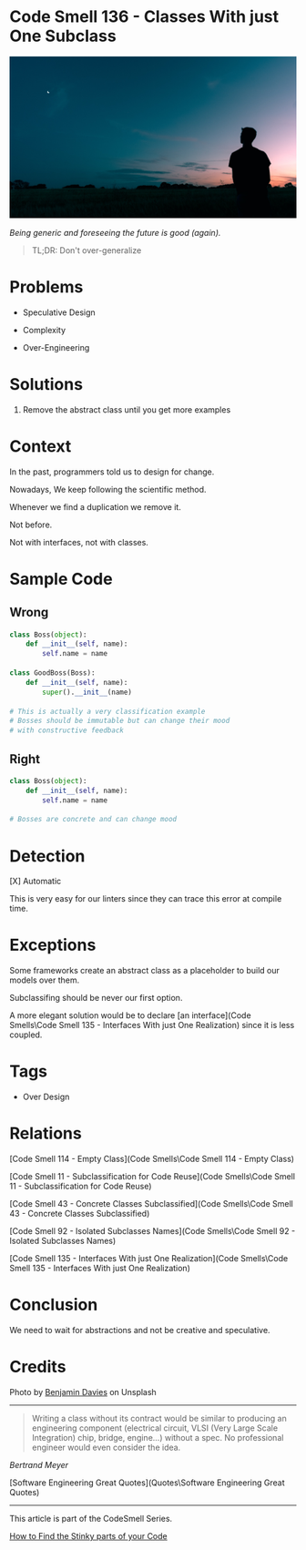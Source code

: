 # Code Smell 136 - Classes With just One Subclass

![Code Smell 136 - Classes With just One Subclass](benjamin-davies-9b5dvrjb05g-unsplash.jpg)

*Being generic and foreseeing the future is good (again).*

> TL;DR: Don't over-generalize

# Problems

- Speculative Design

- Complexity

- Over-Engineering

# Solutions

1. Remove the abstract class until you get more examples

# Context

In the past, programmers told us to design for change. 

Nowadays, We keep following the scientific method. 

Whenever we find a duplication we remove it. 

Not before. 

Not with interfaces, not with classes.

# Sample Code

## Wrong

[Gist Url]: # (https://gist.github.com/mcsee/ce3cbe785c4b1d542a2b0660acabbc8f)
```python
class Boss(object):
    def __init__(self, name):
        self.name = name 
        
class GoodBoss(Boss):
    def __init__(self, name):
        super().__init__(name)
        
# This is actually a very classification example
# Bosses should be immutable but can change their mood
# with constructive feedback
```

## Right

[Gist Url]: # (https://gist.github.com/mcsee/441d6bf98d916336dbfa2670d7109640)
```python
class Boss(object):
    def __init__(self, name):
        self.name = name  
        
# Bosses are concrete and can change mood
```

# Detection

[X] Automatic 

This is very easy for our linters since they can trace this error at compile time.

# Exceptions

Some frameworks create an abstract class as a placeholder to build our models over them.

Subclassifing should be never our first option. 

A more elegant solution would be to declare [an interface](Code Smells\Code Smell 135 - Interfaces With just One Realization) since it is less coupled.

# Tags

- Over Design

# Relations

[Code Smell 114 - Empty Class](Code Smells\Code Smell 114 - Empty Class)

[Code Smell 11 - Subclassification for Code Reuse](Code Smells\Code Smell  11 - Subclassification for Code Reuse)

[Code Smell 43 - Concrete Classes Subclassified](Code Smells\Code Smell 43 - Concrete Classes Subclassified)

[Code Smell 92 - Isolated Subclasses Names](Code Smells\Code Smell 92 - Isolated Subclasses Names)

[Code Smell 135 - Interfaces With just One Realization](Code Smells\Code Smell 135 - Interfaces With just One Realization)

# Conclusion

We need to wait for abstractions and not be creative and speculative.

# Credits

Photo by [Benjamin Davies](https://unsplash.com/photos/9b5dvrjb05g#:~:text=Photo%20by%20Benjamin%20Davies%20on%20Unsplash) on Unsplash

* * *

> Writing a class without its contract would be similar to producing an engineering component (electrical circuit, VLSI (Very Large Scale Integration) chip, bridge, engine...) without a spec. No professional engineer would even consider the idea.

_Bertrand Meyer_
 
[Software Engineering Great Quotes](Quotes\Software Engineering Great Quotes)

* * *

This article is part of the CodeSmell Series.

[How to Find the Stinky parts of your Code]()